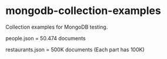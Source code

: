 # mongodb-collection-examples
Collection examples for MongoDB testing.


people.json = 50.474 documents

restaurants.json = 500K documents (Each part has 100K)
